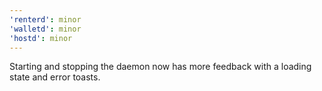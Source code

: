 ```yaml
---
'renterd': minor
'walletd': minor
'hostd': minor
---
```


Starting and stopping the daemon now has more feedback with a loading state and error toasts.
